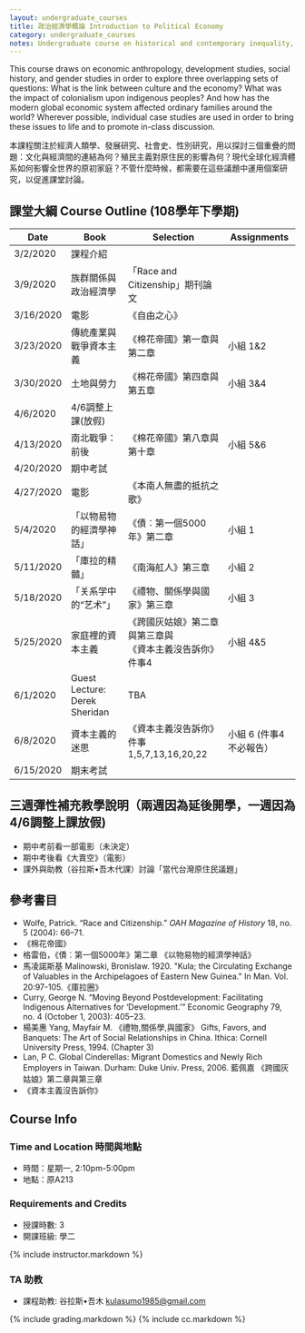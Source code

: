 ```yaml
---
layout: undergraduate_courses
title: 政治經濟學概論 Introduction to Political Economy
category: undergraduate_courses
notes: Undergraduate course on historical and contemporary inequality, focusing on the colonial encounter as well as issues pertaining to class, race, and gender.
---
```


This course draws on economic anthropology, development studies, social history, and gender studies in order to explore three overlapping sets of questions: What is the link between culture and the economy? What was the impact of colonialism upon indigenous peoples? And how has the modern global economic system affected ordinary families around the world? Wherever possible, individual case studies are used in order to bring these issues to life and to promote in-class discussion.

本課程關注於經濟人類學、發展研究、社會史、性別研究，用以探討三個重疊的問題：文化與經濟間的連結為何？殖民主義對原住民的影響為何？現代全球化經濟體系如何影響全世界的原初家庭？不管什麼時候，都需要在這些議題中運用個案研究，以促進課堂討論。

## 課堂大綱 Course Outline (108學年下學期)

| Date | Book | Selection | Assignments |
| ---- | ---- | --------- | ----------- |
| 3/2/2020 | 課程介紹 |   |   |
| 3/9/2020 | 族群關係與政治經濟學 | 「Race and Citizenship」期刊論文 |   |
| 3/16/2020 | 電影 | 《自由之心》 |   |
| 3/23/2020 | 傳統產業與戰爭資本主義 | 《棉花帝國》第一章與第二章 | 小組 1&2 |
| 3/30/2020 | 土地與勞力 | 《棉花帝國》第四章與第五章 | 小組 3&4 |
| 4/6/2020 | 4/6調整上課(放假) |   |   |
| 4/13/2020 | 南北戰爭：前後 | 《棉花帝國》第八章與第十章 | 小組 5&6 |
| 4/20/2020 | 期中考試 |   |   |
| 4/27/2020 | 電影 | 《本南人無盡的抵抗之歌》 |   |
| 5/4/2020 | 「以物易物的經濟學神話」 | 《債︰第一個5000年》第二章  | 小組 1 |
| 5/11/2020 | 「庫拉的精髓」 | 《南海舡人》第三章 | 小組 2 |
| 5/18/2020 | 「关系学中的“艺术”」 | 《禮物、關係學與國家》第三章  | 小組 3 |
| 5/25/2020 | 家庭裡的資本主義 | 《跨國灰姑娘》第二章與第三章與 <br/>《資本主義沒告訴你》件事4 | 小組 4&5 |
| 6/1/2020 | Guest Lecture: Derek Sheridan | TBA |   |
| 6/8/2020 | 資本主義的迷思 | 《資本主義沒告訴你》件事1,5,7,13,16,20,22 | 小組 6  (件事4不必報告） |
| 6/15/2020 | 期末考試 |   |   |

## 三週彈性補充教學說明（兩週因為延後開學，一週因為4/6調整上課放假)
* 期中考前看一部電影（未決定）
* 期中考後看《大賣空》（電影）
* 課外與助教（谷拉斯•吾木代課）討論「當代台灣原住民議題」 

## 參考書目
* Wolfe, Patrick. “Race and Citizenship.” *OAH Magazine of History* 18, no. 5 (2004): 66–71.
* 《棉花帝國》
* 格雷伯，《債︰第一個5000年》第二章 《以物易物的經濟學神話》
* 馬凌諾斯基 Malinowski, Bronislaw. 1920. "Kula; the Circulating Exchange of Valuables in the Archipelagoes of Eastern New Guinea." In Man. Vol. 20:97-105.《庫拉圈》
* Curry, George N. “Moving Beyond Postdevelopment: Facilitating Indigenous Alternatives for ‘Development.’” Economic Geography 79, no. 4 (October 1, 2003): 405–23.
* 楊美惠 Yang, Mayfair M. 《禮物,關係學,與國家》 Gifts, Favors, and Banquets: The Art of Social Relationships in China. Ithica: Cornell University Press, 1994. (Chapter 3)
* Lan, P C. Global Cinderellas: Migrant Domestics and Newly Rich Employers in Taiwan. Durham: Duke Univ. Press, 2006. 藍佩嘉 《跨國灰姑娘》第二章與第三章
* 《資本主義沒告訴你》

## Course Info

### Time and Location 時間與地點
* 時間：星期一, 2:10pm-5:00pm
* 地點：原A213

### Requirements and Credits
* 授課時數: 3
* 開課班級: 學二

{% include instructor.markdown %}

### TA 助教
* 課程助教: 谷拉斯•吾木 kulasumo1985@gmail.com

{% include grading.markdown %}
{% include cc.markdown %}